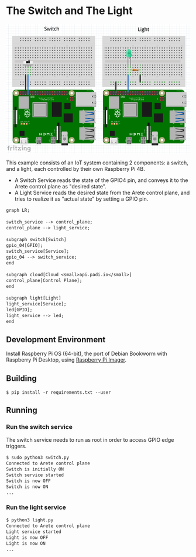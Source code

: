 # The Switch and The Light

![PCB's](readme_intro.png)

This example consists of an IoT system containing 2 components: a switch, and a light, each controlled by their own
Raspberry Pi 4B.

* A Switch Service reads the state of the GPIO4 pin, and conveys it to the Arete control plane as "desired state".
* A Light Service reads the desired state from the Arete control plane, and tries to realize it as "actual state"
  by setting a GPIO pin.

```mermaid
graph LR;

switch_service --> control_plane;
control_plane --> light_service;

subgraph switch[Switch]
gpio_04[GPIO];
switch_service[Service];
gpio_04 --> switch_service;
end

subgraph cloud[Cloud <small>api.padi.io</small>]
control_plane[Control Plane];
end

subgraph light[Light]
light_service[Service];
led[GPIO];
light_service --> led;
end
```

## Development Environment

Install Raspberry Pi OS (64-bit), the port of Debian Bookworm with Raspberry Pi Desktop, using
[Raspberry Pi Imager](https://www.raspberrypi.com/software/).

## Building

```shell
$ pip install -r requirements.txt --user
```

## Running

### Run the switch service

The switch service needs to run as root in order to access GPIO edge triggers.

```shell
$ sudo python3 switch.py 
Connected to Arete control plane
Switch is initially ON
Switch service started
Switch is now OFF
Switch is now ON
...
```

### Run the light service

```shell
$ python3 light.py 
Connected to Arete control plane
Light service started
Light is now OFF
Light is now ON
...
```
